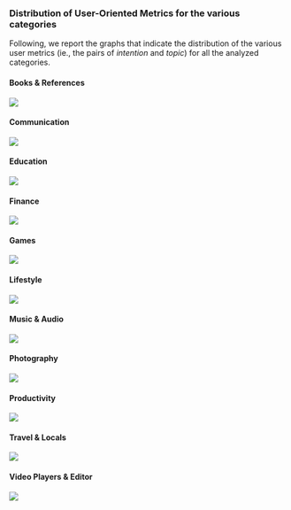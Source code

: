 ### Distribution of User-Oriented Metrics for the various categories

Following, we report the graphs that indicate the distribution of the various user metrics (ie., the pairs of _intention_ and _topic_) for all the analyzed categories.

#### Books & References
![](/assets/distribution/books.png)

#### Communication
![](/assets/distribution/communications.png)

#### Education
![](/assets/distribution/education.png)

#### Finance
![](/assets/distribution/finance.png)

#### Games
![](/assets/distribution/games.png)

#### Lifestyle
![](/assets/distribution/lifestyle.png)

#### Music & Audio
![](/assets/distribution/music.png)

#### Photography
![](/assets/distribution/photography.png)

#### Productivity
![](/assets/distribution/productivity.png)

#### Travel & Locals
![](/assets/distribution/travel.png)

#### Video Players & Editor
![](/assets/distribution/video.png)